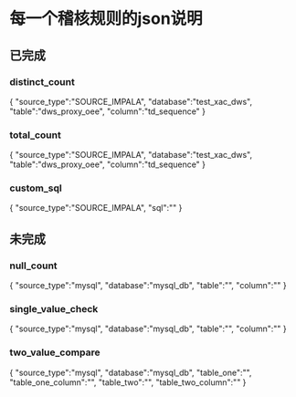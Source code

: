 
# 每一个稽核规则的json说明

## 已完成
### distinct_count
{
    "source_type":"SOURCE_IMPALA",
    "database":"test_xac_dws",
    "table":"dws_proxy_oee",
    "column":"td_sequence"
}

### total_count
{
"source_type":"SOURCE_IMPALA",
"database":"test_xac_dws",
"table":"dws_proxy_oee",
"column":"td_sequence"
}

### custom_sql
{
"source_type":"SOURCE_IMPALA",
"sql":""
}


## 未完成
### null_count
{
    "source_type":"mysql",
    "database":"mysql_db",
    "table":"",
    "column":""
}

### single_value_check
{
    "source_type":"mysql",
    "database":"mysql_db",
    "table":"",
    "column":""
}


### two_value_compare
{
    "source_type":"mysql",
    "database":"mysql_db",
    "table_one":"",
    "table_one_column":"",
    "table_two":"",
    "table_two_column":""
}

